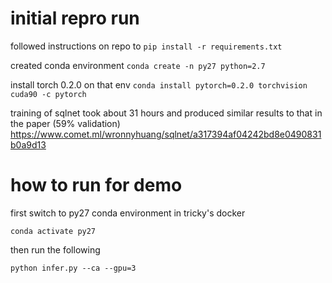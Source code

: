 # initial repro run
followed instructions on repo to `pip install -r requirements.txt`

created conda environment `conda create -n py27 python=2.7`

install torch 0.2.0 on that env `conda install pytorch=0.2.0 torchvision cuda90 -c pytorch`

training of sqlnet took about 31 hours and produced similar results to that in the paper (59% validation)
https://www.comet.ml/wronnyhuang/sqlnet/a317394af04242bd8e0490831b0a9d13

# how to run for demo

first switch to py27 conda environment in tricky's docker

`conda activate py27`

then run the following

`python infer.py --ca --gpu=3`

